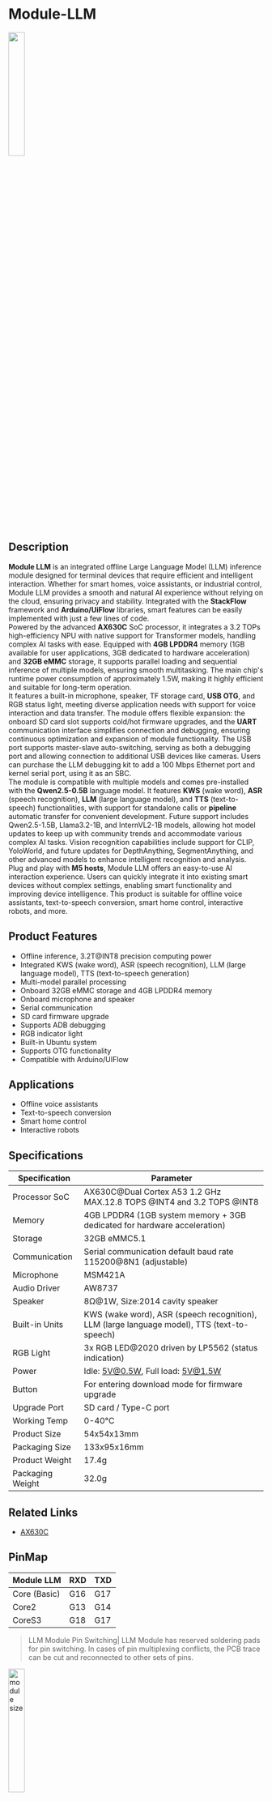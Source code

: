 # Module-LLM

<div class="product_pic"><img class="pic" src="https://m5stack.oss-cn-shenzhen.aliyuncs.com/resource/docs/products/module/Module%20LLM/4.webp" width="25%">

## Description

**Module LLM** is an integrated offline Large Language Model (LLM) inference module designed for terminal devices that require efficient and intelligent interaction. Whether for smart homes, voice assistants, or industrial control, Module LLM provides a smooth and natural AI experience without relying on the cloud, ensuring privacy and stability. Integrated with the **StackFlow** framework and **Arduino/UiFlow** libraries, smart features can be easily implemented with just a few lines of code.<br>
Powered by the advanced **AX630C** SoC processor, it integrates a 3.2 TOPs high-efficiency NPU with native support for Transformer models, handling complex AI tasks with ease. Equipped with **4GB LPDDR4** memory (1GB available for user applications, 3GB dedicated to hardware acceleration) and **32GB eMMC** storage, it supports parallel loading and sequential inference of multiple models, ensuring smooth multitasking. The main chip's runtime power consumption of approximately 1.5W, making it highly efficient and suitable for long-term operation.<br>
It features a built-in microphone, speaker, TF storage card, **USB OTG**, and RGB status light, meeting diverse application needs with support for voice interaction and data transfer. The module offers flexible expansion: the onboard SD card slot supports cold/hot firmware upgrades, and the **UART** communication interface simplifies connection and debugging, ensuring continuous optimization and expansion of module functionality. The USB port supports master-slave auto-switching, serving as both a debugging port and allowing connection to additional USB devices like cameras. Users can purchase the LLM debugging kit to add a 100 Mbps Ethernet port and kernel serial port, using it as an SBC.<br>
The module is compatible with multiple models and comes pre-installed with the **Qwen2.5-0.5B** language model. It features **KWS** (wake word), **ASR** (speech recognition), **LLM** (large language model), and **TTS** (text-to-speech) functionalities, with support for standalone calls or **pipeline** automatic transfer for convenient development. Future support includes Qwen2.5-1.5B, Llama3.2-1B, and InternVL2-1B models, allowing hot model updates to keep up with community trends and accommodate various complex AI tasks. Vision recognition capabilities include support for CLIP, YoloWorld, and future updates for DepthAnything, SegmentAnything, and other advanced models to enhance intelligent recognition and analysis.<br>
Plug and play with **M5 hosts**, Module LLM offers an easy-to-use AI interaction experience. Users can quickly integrate it into existing smart devices without complex settings, enabling smart functionality and improving device intelligence. This product is suitable for offline voice assistants, text-to-speech conversion, smart home control, interactive robots, and more.



## Product Features

- Offline inference, 3.2T@INT8 precision computing power
- Integrated KWS (wake word), ASR (speech recognition), LLM (large language model), TTS (text-to-speech generation)
- Multi-model parallel processing
- Onboard 32GB eMMC storage and 4GB LPDDR4 memory
- Onboard microphone and speaker
- Serial communication
- SD card firmware upgrade
- Supports ADB debugging
- RGB indicator light
- Built-in Ubuntu system
- Supports OTG functionality
- Compatible with Arduino/UIFlow

> 

## Applications

- Offline voice assistants
- Text-to-speech conversion
- Smart home control
- Interactive robots

## Specifications

| Specification    | Parameter                                                                                   |
| ---------------- | ------------------------------------------------------------------------------------------- |
| Processor SoC    | AX630C@Dual Cortex A53 1.2 GHz <br> MAX.12.8 TOPS @INT4 and 3.2 TOPS @INT8                  |
| Memory           | 4GB LPDDR4 (1GB system memory + 3GB dedicated for hardware acceleration)                    |
| Storage          | 32GB eMMC5.1                                                                                |
| Communication    | Serial communication default baud rate 115200@8N1 (adjustable)                              |
| Microphone       | MSM421A                                                                                     |
| Audio Driver     | AW8737                                                                                      |
| Speaker          | 8Ω@1W, Size:2014 cavity speaker                                                             |
| Built-in Units   | KWS (wake word), ASR (speech recognition), LLM (large language model), TTS (text-to-speech) |
| RGB Light        | 3x RGB LED@2020 driven by LP5562 (status indication)                                        |
| Power            | Idle: 5V@0.5W, Full load: 5V@1.5W                                                           |
| Button           | For entering download mode for firmware upgrade                                             |
| Upgrade Port     | SD card / Type-C port                                                                       |
| Working Temp     | 0-40°C                                                                                      |
| Product Size     | 54x54x13mm                                                                                  |
| Packaging Size   | 133x95x16mm                                                                                 |
| Product Weight   | 17.4g                                                                                       |
| Packaging Weight | 32.0g                                                                                       |


## Related Links

- [AX630C](https://m5stack.oss-cn-shenzhen.aliyuncs.com/resource/docs/products/module/Module%20LLM/AX630C.pdf)

## PinMap

| Module LLM   | RXD | TXD |
| ------------ | --- | --- |
| Core (Basic) | G16 | G17 |
| Core2        | G13 | G14 |
| CoreS3       | G18 | G17 |

>LLM Module Pin Switching| LLM Module has reserved soldering pads for pin switching. In cases of pin multiplexing conflicts, the PCB trace can be cut and reconnected to other sets of pins.

<img alt="module size" src="https://m5stack.oss-cn-shenzhen.aliyuncs.com/resource/docs/products/module/Module%20LLM/03.jpg" width="25%" />

> Taking `CoreS3` as an example, the first column (left green box) is the TX pin for serial communication, where users can choose one out of four options as needed (from top to bottom, the pins are G18, G7, G14, and G10). The default is set to IO18. To switch to a different pin, cut the connection on the solder pad (at the red line) — it’s recommended to use a blade for this — and then connect to one of the three remaining pins below. The second column (right green box) is for RX pin selection, and, as with the TX pin, it also allows a choice of one out of four options.



## Video

- Module LLM product introduction and example showcase  [Module_LLM_Video.mp4](https://m5stack.oss-cn-shenzhen.aliyuncs.com/resource/docs/products/module/Module%20LLM/Module_LLM_Video.mp4)

## AI Benchmark Comparison

<img alt="compare" src="https://m5stack.oss-cn-shenzhen.aliyuncs.com/resource/docs/products/module/Module%20LLM/Benchmark%E5%AF%B9%E6%AF%94.png" width="100%" />
